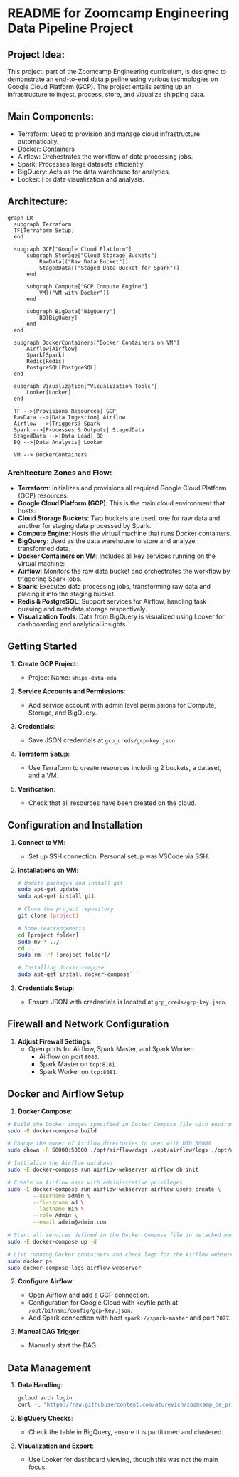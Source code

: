 # README for Zoomcamp Engineering Data Pipeline Project
## Project Idea:
This project, part of the Zoomcamp Engineering curriculum, is designed to demonstrate an end-to-end data pipeline using various technologies on Google Cloud Platform (GCP). The project entails setting up an infrastructure to ingest, process, store, and visualize shipping data.

## Main Components:
 - Terraform: Used to provision and manage cloud infrastructure automatically.
 - Docker: Containers
 - Airflow: Orchestrates the workflow of data processing jobs.
 - Spark: Processes large datasets efficiently.
 - BigQuery: Acts as the data warehouse for analytics.
 - Looker: For data visualization and analysis.
  
  ## Architecture:
  ```mermaid
graph LR
    subgraph Terraform
    TF[Terraform Setup]
    end
    
    subgraph GCP["Google Cloud Platform"]
        subgraph Storage["Cloud Storage Buckets"]
            RawData[("Raw Data Bucket")]
            StagedData[("Staged Data Bucket for Spark")]
        end
        
        subgraph Compute["GCP Compute Engine"]
            VM[("VM with Docker")]
        end
        
        subgraph BigData["BigQuery"]
            BQ[BigQuery]
        end
    end

    subgraph DockerContainers["Docker Containers on VM"]
        Airflow[Airflow]
        Spark[Spark]
        Redis[Redis]
        PostgreSQL[PostgreSQL]
    end

    subgraph Visualization["Visualization Tools"]
        Looker[Looker]
    end

    TF -->|Provisions Resources| GCP
    RawData -->|Data Ingestion| Airflow
    Airflow -->|Triggers| Spark
    Spark -->|Processes & Outputs| StagedData
    StagedData -->|Data Load| BQ
    BQ -->|Data Analysis| Looker

    VM --> DockerContainers
```

### Architecture Zones and Flow:

 - **Terraform**: Initializes and provisions all required Google Cloud Platform (GCP) resources.
 - **Google Cloud Platform (GCP)**: This is the main cloud environment that hosts:
 - **Cloud Storage Buckets**: Two buckets are used, one for raw data and another for staging data processed by Spark.
 - **Compute Engine**: Hosts the virtual machine that runs Docker containers.
 - **BigQuery**: Used as the data warehouse to store and analyze transformed data.
 - **Docker Containers on VM**: Includes all key services running on the virtual machine:
 - **Airflow**: Monitors the raw data bucket and orchestrates the workflow by triggering Spark jobs.
 - **Spark**: Executes data processing jobs, transforming raw data and placing it into the staging bucket.
 - **Redis & PostgreSQL**: Support services for Airflow, handling task queuing and metadata storage respectively.
 - **Visualization Tools**: Data from BigQuery is visualized using Looker for dashboarding and analytical insights.

## Getting Started

1. **Create GCP Project**:
   - Project Name: `ships-data-eda`

2. **Service Accounts and Permissions**:
   - Add service account with admin level permissions for Compute, Storage, and BigQuery.

3. **Credentials**:
   - Save JSON credentials at `gcp_creds/gcp-key.json`.

4. **Terraform Setup**:
   - Use Terraform to create resources including 2 buckets, a dataset, and a VM.

5. **Verification**:
   - Check that all resources have been created on the cloud.

## Configuration and Installation
1. **Connect to VM**:
   - Set up SSH connection. Personal setup was VSCode via SSH.

2. **Installations on VM**:
   ```bash
   # Update packages and install git
   sudo apt-get update
   sudo apt-get install git

   # Clone the project repository
   git clone [project]

   # Some rearrangements
   cd [project folder]
   sudo mv * ../
   cd ..
   sudo rm -rf [project folder]/

   # Installing docker-compose
   sudo apt-get install docker-compose```

3. **Credentials Setup**:
    - Ensure JSON with credentials is located at `gcp_creds/gcp-key.json`.

## Firewall and Network Configuration

1. **Adjust Firewall Settings**:
    - Open ports for Airflow, Spark Master, and Spark Worker:
        - Airflow on port `8080`.
        - Spark Master on `tcp:8181`.
        - Spark Worker on `tcp:8081`.

## Docker and Airflow Setup

1. **Docker Compose**:
       
```bash
# Build the Docker images specified in Docker Compose file with environment variables passed
sudo -E docker-compose build

# Change the owner of Airflow directories to user with UID 50000
sudo chown -R 50000:50000 ./opt/airflow/dags ./opt/airflow/logs ./opt/airflow/plugins ./opt/airflow/config

# Initialize the Airflow database
sudo -E docker-compose run airflow-webserver airflow db init

# Create an Airflow user with administrative privileges
sudo -E docker-compose run airflow-webserver airflow users create \
        --username admin \
        --firstname ad \
        --lastname min \
        --role Admin \
        --email admin@admin.com

# Start all services defined in the Docker Compose file in detached mode
sudo -E docker-compose up -d

# List running Docker containers and check logs for the Airflow webserver
sudo docker ps
sudo docker-compose logs airflow-webserver 
```

    
2. **Configure Airflow**:
    
    - Open Airflow and add a GCP connection.
    - Configuration for Google Cloud with keyfile path at `/opt/bitnami/config/gcp-key.json`.
    - Add Spark connection with host `spark://spark-master` and port `7077`.
3. **Manual DAG Trigger**:
    
    - Manually start the DAG.

## Data Management

1. **Data Handling**:
    
    ```bash
    gcloud auth login 
    curl -L "https://raw.githubusercontent.com/aturevich/zoomcamp_de_project/files/small_test_data.csv" | gsutil cp - gs://$DATA_BUCKET_NAME/small_test_data.csv```
    
2. **BigQuery Checks**:
    
    - Check the table in BigQuery, ensure it is partitioned and clustered.
3. **Visualization and Export**:
    
    - Use Looker for dashboard viewing, though this was not the main focus.


